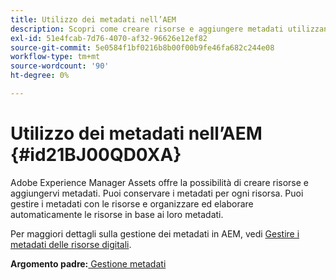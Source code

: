 ```yaml
---
title: Utilizzo dei metadati nell’AEM
description: Scopri come creare risorse e aggiungere metadati utilizzando Adobe Experience Manager Assets. Gestisci i metadati dalle guide AEM.
exl-id: 51e4fcab-7d76-4070-af32-96626e12ef82
source-git-commit: 5e0584f1bf0216b8b00f00b9fe46fa682c244e08
workflow-type: tm+mt
source-wordcount: '90'
ht-degree: 0%

---
```


# Utilizzo dei metadati nell’AEM {#id21BJ00QD0XA}

Adobe Experience Manager Assets offre la possibilità di creare risorse e aggiungervi metadati. Puoi conservare i metadati per ogni risorsa. Puoi gestire i metadati con le risorse e organizzare ed elaborare automaticamente le risorse in base ai loro metadati.

Per maggiori dettagli sulla gestione dei metadati in AEM, vedi [Gestire i metadati delle risorse digitali](https://experienceleague.adobe.com/docs/experience-manager-65/assets/using/metadata.html?lang=en).

**Argomento padre:**[ Gestione metadati](manage-metadata.md)
